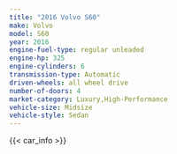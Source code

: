 ```yaml
---
title: "2016 Volvo S60"
make: Volvo
model: S60
year: 2016
engine-fuel-type: regular unleaded
engine-hp: 325
engine-cylinders: 6
transmission-type: Automatic
driven-wheels: all wheel drive
number-of-doors: 4
market-category: Luxury,High-Performance
vehicle-size: Midsize
vehicle-style: Sedan
---
```


{{< car_info >}}
